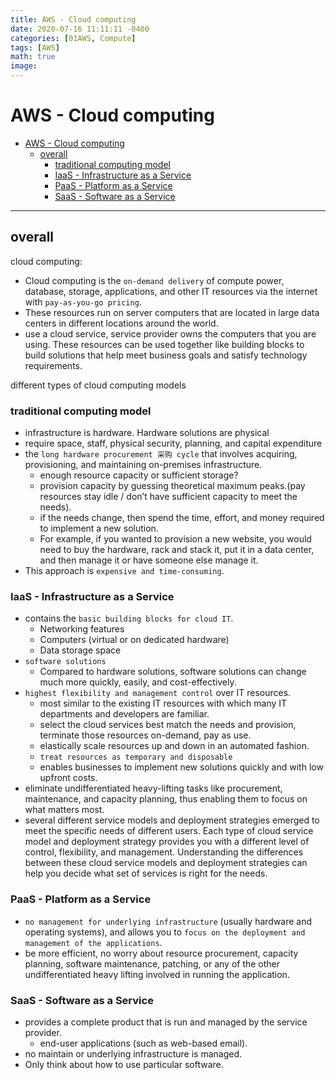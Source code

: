 ```yaml
---
title: AWS - Cloud computing
date: 2020-07-16 11:11:11 -0400
categories: [01AWS, Compute]
tags: [AWS]
math: true
image:
---
```



# AWS - Cloud computing

- [AWS - Cloud computing](#aws---cloud-computing)
  - [overall](#overall)
    - [traditional computing model](#traditional-computing-model)
    - [IaaS - Infrastructure as a Service](#iaas---infrastructure-as-a-service)
    - [PaaS - Platform as a Service](#paas---platform-as-a-service)
    - [SaaS - Software as a Service](#saas---software-as-a-service)

---

## overall

cloud computing:
- Cloud computing is the `on-demand delivery` of compute power, database, storage, applications, and other IT resources via the internet with `pay-as-you-go pricing`.
- These resources run on server computers that are located in large data centers in different locations around the world.
- use a cloud service, service provider owns the computers that you are using. These resources can be used together like building blocks to build solutions that help meet business goals and satisfy technology requirements.

different types of cloud computing models

### traditional computing model
- infrastructure is hardware. Hardware solutions are physical
- require space, staff, physical security, planning, and capital expenditure
- the `long hardware procurement 采购 cycle` that involves acquiring, provisioning, and maintaining on-premises infrastructure.
  - enough resource capacity or sufficient storage?
  - provision capacity by guessing theoretical maximum peaks.(pay resources stay idle / don’t have sufficient capacity to meet the needs).
  - if the needs change, then spend the time, effort, and money required to implement a new solution.
  - For example, if you wanted to provision a new website, you would need to buy the hardware, rack and stack it, put it in a data center, and then manage it or have someone else manage it.
- This approach is `expensive and time-consuming`.

### IaaS - Infrastructure as a Service
- contains the `basic building blocks for cloud IT`. 
  - Networking features
  - Computers (virtual or on dedicated hardware)
  - Data storage space
- `software solutions`
  - Compared to hardware solutions, software solutions can change much more quickly, easily, and cost-effectively.
- `highest flexibility and management control` over IT resources.
  - most similar to the existing IT resources with which many IT departments and developers are familiar.
  - select the cloud services best match the needs and provision, terminate those resources on-demand, pay as use.
  - elastically scale resources up and down in an automated fashion.
  - `treat resources as temporary and disposable`
  - enables businesses to implement new solutions quickly and with low upfront costs.
- eliminate undifferentiated heavy-lifting tasks like procurement, maintenance, and capacity planning, thus enabling them to focus on what matters most.
- several different service models and deployment strategies emerged to meet the specific needs of different users. Each type of cloud service model and deployment strategy provides you with a different level of control, flexibility, and management. Understanding the differences between these cloud service models and deployment strategies can help you decide what set of services is right for the needs.

### PaaS - Platform as a Service
- `no management for underlying infrastructure` (usually hardware and operating systems), and allows you to `focus on the deployment and management of the applications`.
- be more efficient, no worry about resource procurement, capacity planning, software maintenance, patching, or any of the other undifferentiated heavy lifting involved in running the application.

### SaaS - Software as a Service
- provides a complete product that is run and managed by the service provider.
  - end-user applications (such as web-based email).
- no maintain or underlying infrastructure is managed.
- Only think about how to use particular software.
